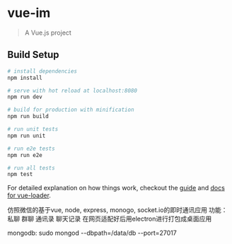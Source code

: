# vue-im

> A Vue.js project

## Build Setup

``` bash
# install dependencies
npm install

# serve with hot reload at localhost:8080
npm run dev

# build for production with minification
npm run build

# run unit tests
npm run unit

# run e2e tests
npm run e2e

# run all tests
npm test
```

For detailed explanation on how things work, checkout the [guide](http://vuejs-templates.github.io/webpack/) and [docs for vue-loader](http://vuejs.github.io/vue-loader).

仿照微信的基于vue, node, express, monogo, socket.io的即时通讯应用
功能：
	私聊
	群聊
	通讯录
	聊天记录
	在网页适配好后用electron进行打包成桌面应用

mongodb: sudo mongod --dbpath=/data/db --port=27017
